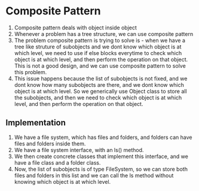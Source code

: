# Composite Pattern

1. Composite pattern deals with object inside object
2. Whenever a problem has a tree structure, we can use composite pattern
3. The problem composite pattern is trying to solve is - when we have a tree like struture of subobjects and we dont know which object is at which level, we need to use if else blocks everytime to check which object is at which level, and then perform the operation on that object. This is not a good design, and we can use composite pattern to solve this problem.
4. This issue happens because the list of subobjects is not fixed, and we dont know how many subobjects are there, and we dont know which object is at which level. So we generically use Object class to store all the subobjects, and then we need to check which object is at which level, and then perform the operation on that object.

## Implementation
1. We have a file system, which has files and folders, and folders can have files and folders inside them.
2. We have a file system interface, with an ls() method.
3. We then create concrete classes that implement this interface, and we have a file class and a folder class.
4. Now, the list of subobjects is of type FileSystem, so we can store both files and folders in this list and we can call the ls method without knowing which object is at which level.